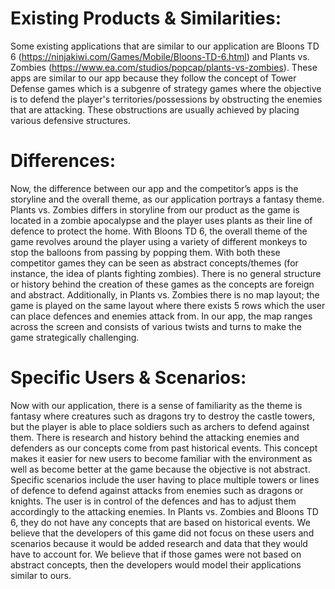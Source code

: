 # Existing Products & Similarities:

Some existing applications that are similar to our application are Bloons TD 6 (https://ninjakiwi.com/Games/Mobile/Bloons-TD-6.html) and Plants vs. Zombies (https://www.ea.com/studios/popcap/plants-vs-zombies). These apps are similar to our app because they follow the concept of Tower Defense games which is a subgenre of strategy games where the objective is to defend the player's territories/possessions by obstructing the enemies that are attacking. These obstructions are usually achieved by placing various defensive structures. 

# Differences:

Now, the difference between our app and the competitor’s apps is the storyline and the overall theme, as our application portrays a fantasy theme. Plants vs. Zombies differs in storyline from our product as the game is located in a zombie apocalypse and the player uses plants as their line of defence to protect the home.  With Bloons TD 6, the overall theme of the game revolves around the player using a variety of different monkeys to stop the balloons from passing by popping them. With both these competitor games they can be seen as abstract concepts/themes (for instance, the idea of plants fighting zombies). There is no general structure or history behind the creation of these games as the concepts are foreign and abstract. Additionally, in Plants vs. Zombies there is no map layout; the game is played on the same layout where there exists 5 rows which the user can place defences and enemies attack from. In our app, the map ranges across the screen and consists of various twists and turns to make the game strategically challenging. 

# Specific Users & Scenarios:

Now with our application, there is a sense of familiarity as the theme is fantasy where creatures such as dragons try to destroy the castle towers, but the player is able to place soldiers such as archers to defend against them. There is research and history behind the attacking enemies and defenders as our concepts come from past historical events. This concept makes it easier for new users to become familiar with the environment as well as become better at the game because the objective is not abstract. Specific scenarios include the user having to place multiple towers or lines of defence to defend against attacks from enemies such as dragons or knights. The user is in control of the defences and has to adjust them accordingly to the attacking enemies. In Plants vs. Zombies and Bloons TD 6, they do not have any concepts that are based on historical events. We believe that the developers of this game did not focus on these users and scenarios because it would be added research and data that they would have to account for. We believe that if those games were not based on abstract concepts, then the developers would model their applications similar to ours.
